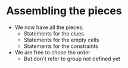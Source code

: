 # Assembling the pieces

<!-- %% svg-grid: none -->

* We now have all the pieces:
    * Statements for the clues
    * Statements for the empty cells
    * Statements for the constraints
* We are free to chose the order
    * But don't refer to group not defined yet
